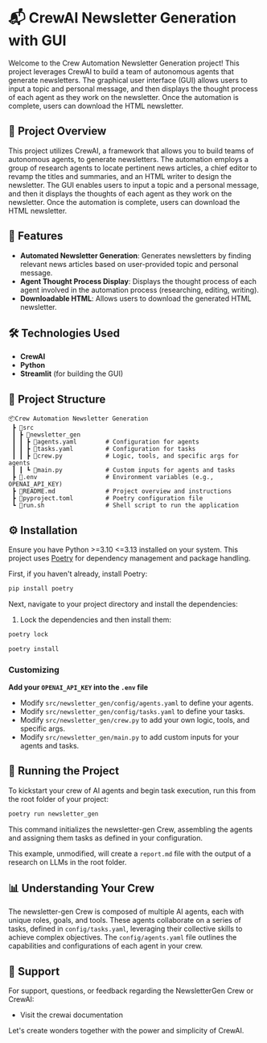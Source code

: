 # 📬 CrewAI Newsletter Generation with GUI

Welcome to the Crew Automation Newsletter Generation project! This project leverages CrewAI to build a team of autonomous agents that generate newsletters. The graphical user interface (GUI) allows users to input a topic and personal message, and then displays the thought process of each agent as they work on the newsletter. Once the automation is complete, users can download the HTML newsletter.

## 📝 Project Overview

This project utilizes CrewAI, a framework that allows you to build teams of autonomous agents, to generate newsletters. The automation employs a group of research agents to locate pertinent news articles, a chief editor to revamp the titles and summaries, and an HTML writer to design the newsletter. The GUI enables users to input a topic and a personal message, and then it displays the thoughts of each agent as they work on the newsletter. Once the automation is complete, users can download the HTML newsletter.

## 🌟 Features

- **Automated Newsletter Generation**: Generates newsletters by finding relevant news articles based on user-provided topic and personal message.
- **Agent Thought Process Display**: Displays the thought process of each agent involved in the automation process (researching, editing, writing).
- **Downloadable HTML**: Allows users to download the generated HTML newsletter.

## 🛠️ Technologies Used

- **CrewAI**
- **Python**
- **Streamlit** (for building the GUI)

## 📂 Project Structure

```
📦Crew Automation Newsletter Generation
 ┣ 📂src
 ┃ ┣ 📂newsletter_gen
 ┃ ┃ ┣ 📜agents.yaml        # Configuration for agents
 ┃ ┃ ┣ 📜tasks.yaml         # Configuration for tasks
 ┃ ┃ ┣ 📜crew.py            # Logic, tools, and specific args for agents
 ┃ ┃ ┗ 📜main.py            # Custom inputs for agents and tasks
 ┣ 📜.env                   # Environment variables (e.g., OPENAI_API_KEY)
 ┣ 📜README.md              # Project overview and instructions
 ┣ 📜pyproject.toml         # Poetry configuration file
 ┗ 📜run.sh                 # Shell script to run the application
```

## ⚙️ Installation

Ensure you have Python >=3.10 <=3.13 installed on your system. This project uses [Poetry](https://python-poetry.org/) for dependency management and package handling.

First, if you haven't already, install Poetry:

```bash
pip install poetry
```

Next, navigate to your project directory and install the dependencies:

1. Lock the dependencies and then install them:

```bash
poetry lock
```

```bash
poetry install
```

### Customizing

**Add your `OPENAI_API_KEY` into the `.env` file**

- Modify `src/newsletter_gen/config/agents.yaml` to define your agents.
- Modify `src/newsletter_gen/config/tasks.yaml` to define your tasks.
- Modify `src/newsletter_gen/crew.py` to add your own logic, tools, and specific args.
- Modify `src/newsletter_gen/main.py` to add custom inputs for your agents and tasks.

## 🚀 Running the Project

To kickstart your crew of AI agents and begin task execution, run this from the root folder of your project:

```bash
poetry run newsletter_gen
```

This command initializes the newsletter-gen Crew, assembling the agents and assigning them tasks as defined in your configuration.

This example, unmodified, will create a `report.md` file with the output of a research on LLMs in the root folder.

## 📊 Understanding Your Crew

The newsletter-gen Crew is composed of multiple AI agents, each with unique roles, goals, and tools. These agents collaborate on a series of tasks, defined in `config/tasks.yaml`, leveraging their collective skills to achieve complex objectives. The `config/agents.yaml` file outlines the capabilities and configurations of each agent in your crew.

## 📧 Support

For support, questions, or feedback regarding the NewsletterGen Crew or CrewAI:
- Visit the crewai documentation


Let's create wonders together with the power and simplicity of CrewAI.
